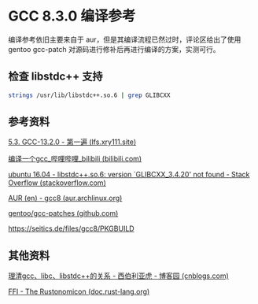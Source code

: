 # GCC 8.3.0 编译参考

编译参考依旧主要来自于 aur，但是其编译流程已然过时，评论区给出了使用 gentoo gcc-patch 对源码进行修补后再进行编译的方案，实测可行。

## 检查 libstdc++ 支持

```bash
strings /usr/lib/libstdc++.so.6 | grep GLIBCXX
```

## 参考资料

[5.3. GCC-13.2.0 - 第一遍 (lfs.xry111.site)](https://lfs.xry111.site/zh_CN/systemd/chapter05/gcc-pass1.html)

[编译一个gcc_哔哩哔哩_bilibili (bilibili.com)](https://www.bilibili.com/video/BV1wG4y1V73H)

[ubuntu 16.04 - libstdc++.so.6: version `GLIBCXX_3.4.20' not found - Stack Overflow (stackoverflow.com)](https://stackoverflow.com/questions/44773296/libstdc-so-6-version-glibcxx-3-4-20-not-found)

[AUR (en) - gcc8 (aur.archlinux.org)](https://aur.archlinux.org/packages/gcc8)

[gentoo/gcc-patches (github.com)](https://github.com/gentoo/gcc-patches)

<https://seitics.de/files/gcc8/PKGBUILD>

## 其他资料

[理清gcc、libc、libstdc++的关系 - 西伯利亚虎 - 博客园 (cnblogs.com)](https://www.cnblogs.com/tongongV/p/11014581.html)

[FFI - The Rustonomicon (doc.rust-lang.org)](https://doc.rust-lang.org/nomicon/ffi.html)
